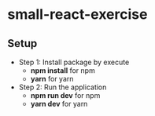 # small-react-exercise
## Setup
+ Step 1: Install package by execute 
  - **npm install** for npm
  - **yarn** for yarn
+ Step 2: Run the application
  - **npm run dev** for npm
  - **yarn dev** for yarn
